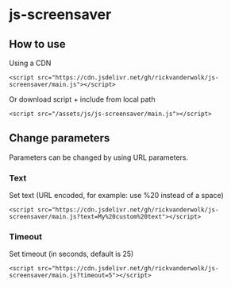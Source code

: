 # js-screensaver

## How to use

Using a CDN

```
<script src="https://cdn.jsdelivr.net/gh/rickvanderwolk/js-screensaver/main.js"></script>
```

Or download script + include from local path

```
<script src="/assets/js/js-screensaver/main.js"></script>
```

## Change parameters

Parameters can be changed by using URL parameters.

### Text

Set text (URL encoded, for example: use %20 instead of a space)

```
<script src="https://cdn.jsdelivr.net/gh/rickvanderwolk/js-screensaver/main.js?text=My%20custom%20text"></script>
```

### Timeout

Set timeout (in seconds, default is 25)

```
<script src="https://cdn.jsdelivr.net/gh/rickvanderwolk/js-screensaver/main.js?timeout=5"></script>
```


